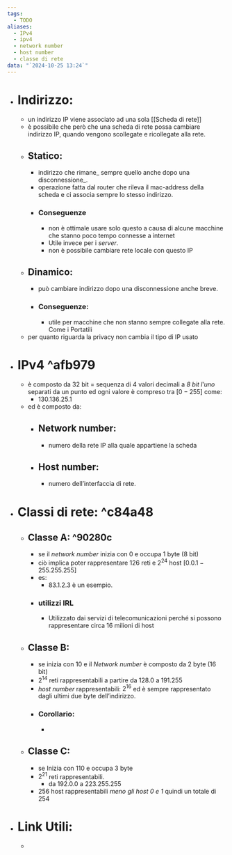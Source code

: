 ```yaml
---
tags:
  - TODO
aliases:
  - IPv4
  - ipv4
  - network number
  - host number
  - classe di rete
data: "`2024-10-25 13:24`"
---
```

- # Indirizzo:
	- un indirizzo IP viene associato ad una sola [[Scheda di rete]] 
	- è possibile che però che una scheda di rete possa cambiare indirizzo IP, quando vengono scollegate e ricollegate alla rete. 
	- ## Statico:
		- indirizzo che rimane_ sempre quello anche dopo una disconnessione_. 
		- operazione fatta dal router che rileva il mac-address della scheda e ci associa sempre lo stesso indirizzo.
		- ### Conseguenze 
			- non è ottimale usare solo questo a causa di alcune macchine che stanno poco tempo connesse a internet
			- Utile invece per i _server_. 
			- non è possibile cambiare rete locale con questo IP 
	- ## Dinamico:
		- può cambiare indirizzo dopo una disconnessione anche breve. 
		- ### Conseguenze:
			- utile per macchine che non stanno sempre collegate alla rete. Come i Portatili
	- per quanto riguarda la privacy non cambia il tipo di IP usato 
- # IPv4 ^afb979
	- è composto da $32$ bit = sequenza di 4 valori decimali a _8 bit l’uno_ separati da un punto ed ogni valore è compreso tra $[0-255]$ come:
		- $130.136.25.1$
	- ed è composto da:
		- ## Network number:
			- numero della rete IP alla quale appartiene la scheda
		- ## Host number:
			- numero dell’interfaccia di rete.
- # Classi di rete: ^c84a48
	- ## Classe A: ^90280c
		- se il _network number_ inizia con $0$ e occupa $1$ byte (8 bit)
		- ciò implica poter rappresentare 126 reti e $2^{24}$ host $[0.0.1 - 255.255.255]$ 
		- es:
			- $83.1.2.3$ è un esempio. 
		- ### utilizzi IRL
			- Utilizzato dai servizi di telecomunicazioni perché si possono rappresentare circa $16$ milioni di host 
	- ## Classe B:
		- se inizia con $10$ e il _Network number_ è composto da 2 byte (16 bit)
		- $2^{14}$ reti rappresentabili a partire da $128.0$ a $191.255$
		- _host number_ rappresentabili: $2^{16}$ ed è sempre rappresentato dagli ultimi due byte dell’indirizzo.
		- ### Corollario:
			- 
	- ## Classe C:
		- se Inizia con $110$ e occupa $3$ byte 
		- $2^{21}$ reti rappresentabili.
			- da $192.0.0$ a $223.255.255$ 
		- $256$ host rappresentabili _meno gli host $0$ e $1$_ quindi un totale di $254$ 
- # Link Utili:
	- 